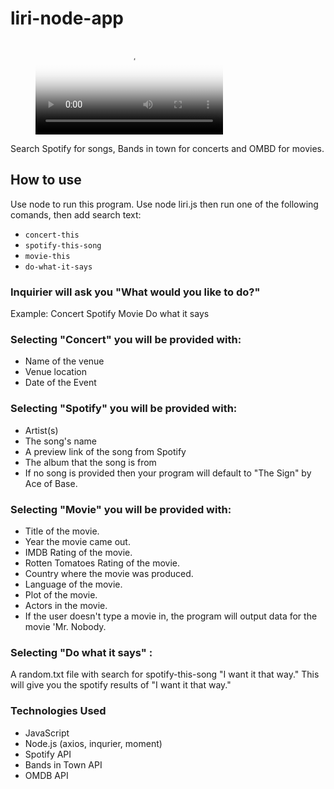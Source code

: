 # liri-node-app

<figure class="video_container">
  <video controls="true" allowfullscreen="true" poster="path/to/poster_image.png">
    <source src="path/to/video.mp4" type="video/mp4">
  </video>
</figure>

Search Spotify for songs, Bands in town for concerts and OMBD for movies.

## How to use 
Use node to run this program. Use node liri.js then run one of the following comands, then add search text:

* `concert-this`
* `spotify-this-song`
* `movie-this`
* `do-what-it-says`

### Inquirier will ask you "What would you like to do?"
Example:
Concert
Spotify
Movie
Do what it says

### Selecting "Concert" you will be provided with:

* Name of the venue
* Venue location
* Date of the Event

### Selecting "Spotify" you will be provided with:

* Artist(s)
* The song's name
* A preview link of the song from Spotify
* The album that the song is from
* If no song is provided then your program will default to "The Sign" by Ace of Base.

### Selecting "Movie" you will be provided with:

* Title of the movie.
* Year the movie came out.
* IMDB Rating of the movie.
* Rotten Tomatoes Rating of the movie.
* Country where the movie was produced.
* Language of the movie.
* Plot of the movie.
* Actors in the movie.
* If the user doesn't type a movie in, the program will output data for the movie 'Mr. Nobody.

### Selecting "Do what it says" :
A random.txt file with search for spotify-this-song "I want it that way." This will give you the spotify results of "I want it that way."

### Technologies Used
* JavaScript
* Node.js (axios, inqurier, moment)
* Spotify API
* Bands in Town API
* OMDB API
